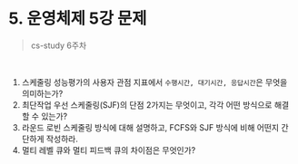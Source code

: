 # 5. 운영체제 5강 문제

> cs-study 6주차

<br>

1. 스케줄링 성능평가의 사용자 관점 지표에서 `수행시간, 대기시간, 응답시간`은 무엇을 의미하는가?
2. 최단작업 우선 스케줄링(SJF)의 단점 2가지는 무엇이고, 각각 어떤 방식으로 해결할 수 있는가?
3. 라운드 로빈 스케줄링 방식에 대해 설명하고, FCFS와 SJF 방식에 비해 어떤지 간단하게 작성하라.
4. 멀티 레벨 큐와 멀티 피드백 큐의 차이점은 무엇인가?